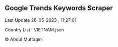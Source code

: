 

## Google Trends Keywords Scraper 
 
Last Update 26-05-2023 , 11:27:01

Country List :
VIETNAM.json



© Abdul Muttaqin 
